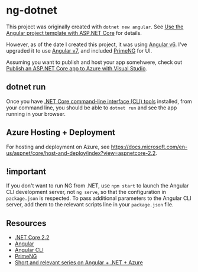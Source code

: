 # ng-dotnet

This project was originally created with `dotnet new angular`. See [Use the Angular project template with ASP.NET Core](https://docs.microsoft.com/en-us/aspnet/core/client-side/spa/angular?view=aspnetcore-2.2&tabs=visual-studio) for details.

However, as of the date I created this project, it was using [Angular v6](https://v6.angular.io). I've upgraded it to use [Angular v7](https://angular.io/), and included [PrimeNG](https://www.primefaces.org/primeng/#/) for UI.

Assuming you want to publish and host your app somehwere, check out [Publish an ASP.NET Core app to Azure with Visual Studio](https://docs.microsoft.com/en-us/aspnet/core/tutorials/publish-to-azure-webapp-using-vs?view=aspnetcore-2.2).

## dotnet run

Once you have [.NET Core command-line interface (CLI) tools](https://docs.microsoft.com/en-us/dotnet/core/tools/?tabs=netcore2x) installed, from your command line, you should be able to `dotnet run` and see the app running in your browser.

## Azure Hosting + Deployment

For hosting and deployment on Azure, see <https://docs.microsoft.com/en-us/aspnet/core/host-and-deploy/index?view=aspnetcore-2.2>.

## !important

If you don't want to run NG from .NET, use `npm start` to launch the Angular CLI development server, not `ng serve`, so that the configuration in `package.json` is respected. To pass additional parameters to the Angular CLI server, add them to the relevant scripts line in your `package.json` file.

## Resources

* [.NET Core 2.2](https://docs.microsoft.com/en-us/dotnet/core/)
* [Angular](https://angular.io/)
* [Angular CLI](https://github.com/angular/angular-cli)
* [PrimeNG](https://www.primefaces.org/primeng/#/)
* [Short and relevant series on Angular + .NET + Azure](https://blog.jeremylikness.com/get-started-with-angular-on-net-core-2-1-part-one-2effcfe8fae9)
